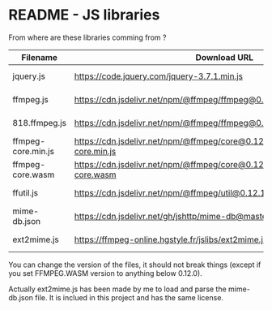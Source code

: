 # README - JS libraries

From where are these libraries comming from ?

| Filename | Download URL | License | Project Name |
|---|---|---|---|
| jquery.js | https://code.jquery.com/jquery-3.7.1.min.js | MIT License | [jQuery](https://github.com/jquery/jquery) |
| ffmpeg.js | https://cdn.jsdelivr.net/npm/@ffmpeg/ffmpeg@0.12.7/dist/umd/ffmpeg.js | MIT License | [FFMPEG.WASM](https://github.com/ffmpegwasm/ffmpeg.wasm) |
| 818.ffmpeg.js | https://cdn.jsdelivr.net/npm/@ffmpeg/ffmpeg@0.12.7/dist/umd/814.ffmpeg.js | MIT License | [FFMPEG.WASM](https://github.com/ffmpegwasm/ffmpeg.wasm) |
| ffmpeg-core.min.js | https://cdn.jsdelivr.net/npm/@ffmpeg/core@0.12.4/dist/umd/ffmpeg-core.min.js | MIT License | [FFMPEG.WASM](https://github.com/ffmpegwasm/ffmpeg.wasm) |
| ffmpeg-core.wasm | https://cdn.jsdelivr.net/npm/@ffmpeg/core@0.12.4/dist/umd/ffmpeg-core.wasm | MIT License | [FFMPEG.WASM](https://github.com/ffmpegwasm/ffmpeg.wasm) |
| ffutil.js | https://cdn.jsdelivr.net/npm/@ffmpeg/util@0.12.1/dist/umd/index.js | MIT License | [FFMPEG.WASM](https://github.com/ffmpegwasm/ffmpeg.wasm) |
| mime-db.json | https://cdn.jsdelivr.net/gh/jshttp/mime-db@master/db.json | MIT License | [MIME-DB](https://github.com/jshttp/mime-db) |
| ext2mime.js | https://ffmpeg-online.hgstyle.fr/jslibs/ext2mime.js | MIT License | [FFMPEG-ONLINE](https://github.com/HGStyle/ffmpeg-online) |

You can change the version of the files, it should not break things (except if you set FFMPEG.WASM version to anything below 0.12.0).

Actually ext2mime.js has been made by me to load and parse the mime-db.json file. It is inclued in this project and has the same license.
